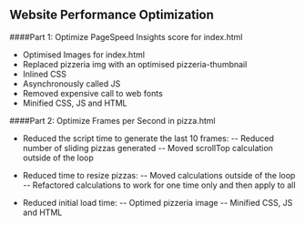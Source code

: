 ## Website Performance Optimization

####Part 1: Optimize PageSpeed Insights score for index.html

- Optimised Images for index.html
- Replaced pizzeria img with an optimised pizzeria-thumbnail
- Inlined CSS
- Asynchronously called JS
- Removed expensive call to web fonts
- Minified CSS, JS and HTML

####Part 2: Optimize Frames per Second in pizza.html

- Reduced the script time to generate the last 10 frames:
-- Reduced number of sliding pizzas generated
-- Moved scrollTop calculation outside of the loop

- Reduced time to resize pizzas:
-- Moved calculations outside of the loop 
-- Refactored calculations to work for one time only and then apply to all

- Reduced initial load time:
-- Optimed pizzeria image
-- Minified CSS, JS and HTML